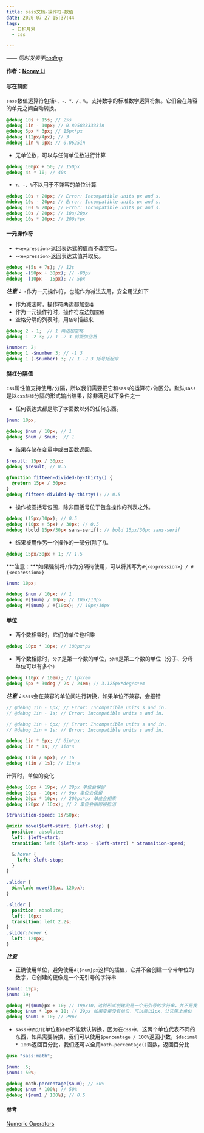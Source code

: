```yaml
---
title: sass文档-操作符-数值
date: 2020-07-27 15:37:44
tags:
  - 日积月累
  - css

---
```


[Noney Li]: https://github.com/noney/ "noneyli"

*—— 同时发表于[coding](http://0kv30q.coding-pages.com/)*

__作者：[Noney Li]__

#### 写在前面

`sass`数值运算符包括`+、-、*、/、%`。支持数字的标准数学运算符集。它们会在兼容的单元之间自动转换。

```scss
@debug 10s + 15s; // 25s
@debug 1in - 10px; // 0.8958333333in
@debug 5px * 3px; // 15px*px
@debug (12px/4px); // 3
@debug 1in % 9px; // 0.0625in
```

- 无单位数，可以与任何单位数进行计算

```scss
@debug 100px + 50; // 150px
@debug 4s * 10; // 40s
```

<!-- more -->

- `+、-、%`不以用于不兼容的单位计算

```scss
@debug 10s + 20px; // Error: Incompatible units px and s.
@debug 10s - 20px; // Error: Incompatible units px and s.
@debug 10s % 20px; // Error: Incompatible units px and s.
@debug 10s / 20px; // 10s/20px
@debug 10s * 20px; // 200s*px
```

#### 一元操作符

- `+<expression>`返回表达式的值而不改变它。
- `-<expression>`返回表达式值并取反。

```scss
@debug +(5s + 7s); // 12s
@debug -(50px + 30px); // -80px
@debug -(10px - 15px); // 5px
```

***注意：*** `-`作为一元操作符，也能作为减法去用，安全用法如下

- 作为减法时，操作符两边都加`空格`
- 作为一元操作符时，操作符左边加`空格`
- 空格分隔的列表时，用`括号`括起来

```scss
@debug 2 - 1;  // 1 两边加空格
@debug 1 -2 3; // 1 -2 3 前面加空格

$number: 2;
@debug 1 -$number 3; // -1 3
@debug 1 (-$number) 3; // 1 -2 3 括号括起来
```

#### 斜杠分隔值

`css`属性值支持使用`/`分隔，所以我们需要把它和`sass`的运算符`/`做区分。默认`sass`是以`css斜线`分隔的形式输出结果，除非满足以下条件之一

- 任何表达式都是除了字面数以外的任何东西。

```scss
$num: 10px;

@debug $num / 10px; // 1
@debug $num / $num;  // 1
```

- 结果存储在变量中或由函数返回。

```scss
$result: 15px / 30px;
@debug $result; // 0.5

@function fifteen-divided-by-thirty() {
  @return 15px / 30px;
}
@debug fifteen-divided-by-thirty(); // 0.5
```

- 操作被圆括号包围，除非圆括号位于包含操作的列表之外。

```scss
@debug (15px/30px); // 0.5
@debug (10px + 5px) / 30px; // 0.5
@debug (bold 15px/30px sans-serif); // bold 15px/30px sans-serif
```

- 结果被用作另一个操作的一部分(除了/)。

```scss
@debug 15px/30px + 1; // 1.5
```

***注意：***如果强制将`/`作为分隔符使用，可以将其写为`#{<expression>} / #{<expression>}`

```scss
$num: 10px;

@debug $num / 10px; // 1
@debug #{$num} / 10px; // 10px/10px
@debug #{$num} / #{10px}; // 10px/10px
```

#### 单位

- 两个数相乘时，它们的单位也相乘

```scss
@debug 10px * 10px; // 100px*px
```

- 两个数相除时，`分子`是第一个数的单位，`分母`是第二个数的单位（分子、分母单位可以有多个）

```scss
@debug (10px / 10em); // 1px/em
@debug 5px * 30deg / 2s / 24em; // 3.125px*deg/s*em
```

***注意：***`sass`会在兼容的单位间进行转换，如果单位不兼容，会报错

```scss
// @debug 1in - 6px; // Error: Incompatible units s and in.
// @debug 1in - 1s; // Error: Incompatible units s and in.

// @debug 1in + 6px; // Error: Incompatible units s and in.
// @debug 1in + 1s; // Error: Incompatible units s and in.

@debug 1in * 6px; // 6in*px
@debug 1in * 1s; // 1in*s

@debug (1in / 6px); // 16
@debug (1in / 1s); // 1in/s
```

计算时，单位的变化

```scss
@debug 10px + 19px; // 29px 单位会保留
@debug 19px - 10px; // 9px 单位会保留
@debug 20px * 10px; // 200px*px 单位会相乘
@debug (20px / 10px); // 2 单位会相除被抵消

$transition-speed: 1s/50px;

@mixin move($left-start, $left-stop) {
  position: absolute;
  left: $left-start;
  transition: left ($left-stop - $left-start) * $transition-speed;

  &:hover {
    left: $left-stop;
  }
}

.slider {
  @include move(10px, 120px);
}
```

```css
.slider {
  position: absolute;
  left: 10px;
  transition: left 2.2s;
}
.slider:hover {
  left: 120px;
}
```

***注意***

- 正确使用单位，避免使用`#{$num}px`这样的插值，它并不会创建一个带单位的数字，它创建的更像是一个无引号的字符串

```scss
$num1: 19px;
$num: 19;

@debug #{$num}px + 10; // 19px10，这种形式创建的是一个无引号的字符串，并不是我们想要的结果
@debug $num * 1px + 10; // 29px 如果变量没有单位，可以乘以1px，让它带上单位
@debug $num1 + 10; // 29px
```

- `sass`中`百分比`单位和`小数`不能默认转换，因为在`css`中，这两个单位代表不同的东西，如果需要转换，我们可以使用`$percentage / 100%`返回小数，`$decimal * 100%`返回百分比，我们还可以全用`math.percentage()`函数，返回百分比 

```scss
@use "sass:math";

$num: .5;
$num1: 50%;

@debug math.percentage($num); // 50%
@debug $num * 100%; // 50%
@debug ($num1 / 100%); // 0.5
```

#### 参考

[Numeric Operators](https://sass-lang.com/documentation/operators/numeric)